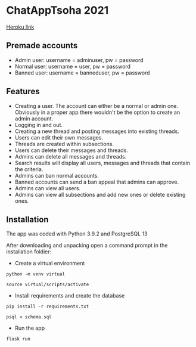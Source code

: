 # ChatAppTsoha 2021

[Heroku link](https://chatapptsoha.herokuapp.com/)

## Premade accounts

* Admin user: username = adminuser, pw = password
* Normal user: username = user, pw = password
* Banned user: username = banneduser, pw = password

## Features

* Creating a user. The account can either be a normal or admin one. Obviously in a proper app there wouldn't be the option to create an admin account.
* Logging in and out.
* Creating a new thread and posting messages into existing threads.
* Users can edit their own messages.
* Threads are created within subsections.
* Users can delete their messages and threads.
* Admins can delete all messages and threads.
* Search results will display all users, messages and threads that contain the criteria.
* Admins can ban normal accounts.
* Banned accounts can send a ban appeal that admins can approve.
* Admins can view all users.
* Admins can view all subsections and add new ones or delete existing ones.

## Installation

The app was coded with Python 3.9.2 and PostgreSQL 13

After downloading and unpacking open a command prompt in the installation foldier:

* Create a virtual environment
```
python -m venv virtual
```
```
source virtual/scripts/activate
```

* Install requirements and create the database
```
pip install -r requirements.txt
```
```
psql < schema.sql
```

* Run the app
```
flask run
```
